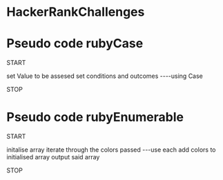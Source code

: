 # HackerRankChallenges


 # Pseudo code rubyCase

 START

 set Value to be assesed 
 set conditions and outcomes ----using Case

 STOP

# Pseudo code rubyEnumerable
START

initalise array
iterate through the colors passed ---use each
add colors to initialised array 
output said array

STOP

